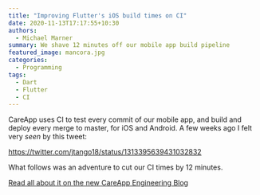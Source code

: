 ```yaml
---
title: "Improving Flutter's iOS build times on CI"
date: 2020-11-13T17:17:55+10:30
authors:
  - Michael Marner
summary: We shave 12 minutes off our mobile app build pipeline
featured_image: mancora.jpg
categories:
  - Programming
tags:
  - Dart
  - Flutter
  - CI
---
```


CareApp uses CI to test every commit of our mobile app, and build and deploy every merge to master, for iOS and Android. A few weeks ago I felt very _seen_ by this tweet:

https://twitter.com/jtango18/status/1313395639431032832

What follows was an adventure to cut our CI times by 12 minutes.

[Read all about it on the new CareApp Engineering Blog](https://engineering.careapp.com.au/post/improving-flutter-ios-build-times/)
